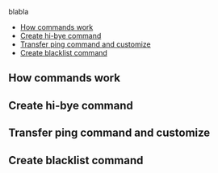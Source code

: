 blabla

- [How commands work](#how-commands-work)
- [Create hi-bye command](#create-hi-bye-command)
- [Transfer ping command and customize](#transfer-ping-command-and-customize)
- [Create blacklist command](#create-blacklist-command)

## How commands work

## Create hi-bye command

## Transfer ping command and customize

## Create blacklist command